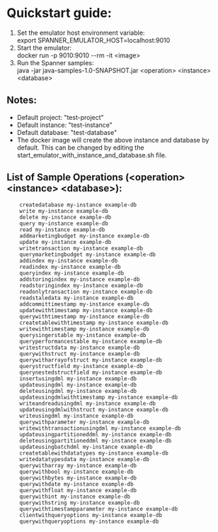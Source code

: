 # Quickstart guide:

1. Set the emulator host environment variable:  
  export SPANNER_EMULATOR_HOST=localhost:9010
2. Start the emulator:  
  docker run -p 9010:9010 --rm -it \<image\>
3. Run the Spanner samples:  
  java -jar java-samples-1.0-SNAPSHOT.jar \<operation\> \<instance\> \<database\>
  
## Notes:
  - Default project: "test-project"
  - Default instance: "test-instance"
  - Default database: "test-database"
  - The docker image will create the above instance and database by default. This can be changed by editing the 
    start_emulator_with_instance_and_database.sh file.

## List of Sample Operations (\<operation\> \<instance\> \<database\>):  
```
    createdatabase my-instance example-db  
    write my-instance example-db  
    delete my-instance example-db  
    query my-instance example-db  
    read my-instance example-db  
    addmarketingbudget my-instance example-db  
    update my-instance example-db  
    writetransaction my-instance example-db  
    querymarketingbudget my-instance example-db  
    addindex my-instance example-db  
    readindex my-instance example-db  
    queryindex my-instance example-db  
    addstoringindex my-instance example-db  
    readstoringindex my-instance example-db  
    readonlytransaction my-instance example-db  
    readstaledata my-instance example-db  
    addcommittimestamp my-instance example-db  
    updatewithtimestamp my-instance example-db  
    querywithtimestamp my-instance example-db  
    createtablewithtimestamp my-instance example-db  
    writewithtimestamp my-instance example-db  
    querysingerstable my-instance example-db  
    queryperformancestable my-instance example-db  
    writestructdata my-instance example-db  
    querywithstruct my-instance example-db  
    querywitharrayofstruct my-instance example-db  
    querystructfield my-instance example-db  
    querynestedstructfield my-instance example-db  
    insertusingdml my-instance example-db  
    updateusingdml my-instance example-db  
    deleteusingdml my-instance example-db  
    updateusingdmlwithtimestamp my-instance example-db  
    writeandreadusingdml my-instance example-db  
    updateusingdmlwithstruct my-instance example-db  
    writeusingdml my-instance example-db  
    querywithparameter my-instance example-db  
    writewithtransactionusingdml my-instance example-db  
    updateusingpartitioneddml my-instance example-db  
    deleteusingpartitioneddml my-instance example-db  
    updateusingbatchdml my-instance example-db  
    createtablewithdatatypes my-instance example-db  
    writedatatypesdata my-instance example-db  
    querywitharray my-instance example-db  
    querywithbool my-instance example-db  
    querywithbytes my-instance example-db  
    querywithdate my-instance example-db  
    querywithfloat my-instance example-db  
    querywithint my-instance example-db  
    querywithstring my-instance example-db  
    querywithtimestampparameter my-instance example-db  
    clientwithqueryoptions my-instance example-db  
    querywithqueryoptions my-instance example-db  
```

